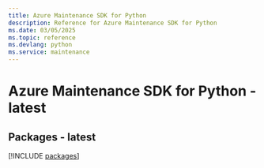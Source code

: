 ```yaml
---
title: Azure Maintenance SDK for Python
description: Reference for Azure Maintenance SDK for Python
ms.date: 03/05/2025
ms.topic: reference
ms.devlang: python
ms.service: maintenance
---
```

# Azure Maintenance SDK for Python - latest
## Packages - latest
[!INCLUDE [packages](maintenance-index.md)]
